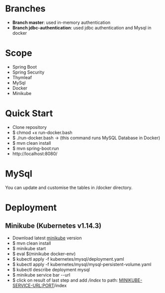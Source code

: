 
# Branches
* **Branch master**: used in-memory authentication
* **Branch jdbc-authentication**: used jdbc authentication and Mysql in docker

# Scope
* Spring Boot
* Spring Security
* Thymleaf
* MySql
* Docker
* Minikube


# Quick Start
* Clone repository
* $ chmod +x run-docker.bash  
* $ ./run-docker.bash -> (this command runs MySQL Database in Docker)
* $ mvn clean install
* $ mvn spring-boot:run
* http://localhost:8080/


# MySql
You can update and customise the tables in /docker directory.

# Deployment

## Minikube (Kubernetes v1.14.3)
* Download latest [minikube](https://kubernetes.io/docs/setup/minikube/) version 
* $ mvn clean install
* $ minikube start 
* $ eval $(minikube docker-env) 
* $ kubectl apply -f  kubernetes/mysql/deployment.yaml
* $ kubectl apply -f  kubernetes/mysql/mysql-persistent-volume.yaml 
* $ kubectl describe deployment mysql
* $ minikube service bar --url  
* $ click on result of last step and add _/index_ to path: <MINIKUBE-SERVICE-URL:PORT>/index